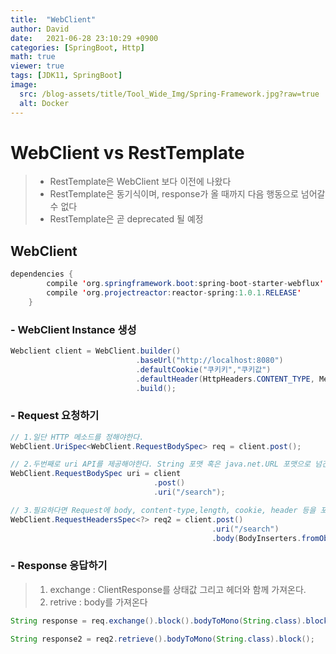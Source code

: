 ```yaml
---
title:  "WebClient"
author: David
date:   2021-06-28 23:10:29 +0900
categories: [SpringBoot, Http]
math: true
viewer: true
tags: [JDK11, SpringBoot]
image:
  src: /blog-assets/title/Tool_Wide_Img/Spring-Framework.jpg?raw=true
  alt: Docker
---
```


# WebClient vs RestTemplate

> - RestTemplate은 WebClient 보다 이전에 나왔다
> - RestTemplate은 동기식이며, response가 올 때까지 다음 행동으로 넘어갈 수 없다
> - RestTemplate은 곧 deprecated 될 예정


## WebClient
```java
dependencies {
        compile 'org.springframework.boot:spring-boot-starter-webflux'
        compile 'org.projectreactor:reactor-spring:1.0.1.RELEASE'
    }
```

### - WebClient Instance 생성
```java
Webclient client = WebClient.builder()
                            .baseUrl("http://localhost:8080")
                            .defaultCookie("쿠키키","쿠키값")
                            .defaultHeader(HttpHeaders.CONTENT_TYPE, MediaType.APPLICATION_JSON_VALUE)
                            .build();
```

### - Request 요청하기
```java
// 1.일단 HTTP 메소드를 정해야한다.
WebClient.UriSpec<WebClient.RequestBodySpec> req = client.post();

// 2.두번째로 uri API를 제공해야한다. String 포맷 혹은 java.net.URL 포맷으로 넘긴다.
WebClient.RequestBodySpec uri = client
                                .post()
                                .uri("/search");

// 3.필요하다면 Request에 body, content-type,length, cookie, header 등을 포함할 수 있다.
WebClient.RequestHeadersSpec<?> req2 = client.post()
                                             .uri("/search")
                                             .body(BodyInserters.fromObejct("data"));
```

### - Response 응답하기
> 1. exchange :  ClientResponse를 상태값 그리고 헤더와 함께 가져온다.
> 2. retrive : body를 가져온다

```java
String response = req.exchange().block().bodyToMono(String.class).block();

String response2 = req2.retrieve().bodyToMono(String.class).block();
```

